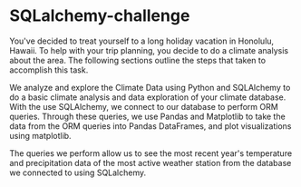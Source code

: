 # SQLalchemy-challenge
You've decided to treat yourself to a long holiday vacation in Honolulu, Hawaii. To help with your trip planning, you decide to do a climate analysis about the area. The following sections outline the steps that taken to accomplish this task.

We analyze and explore the Climate Data using Python and SQLAlchemy to do a basic climate analysis and data exploration of your climate database. With the use SQLAlchemy, we connect to our database to perform ORM queries. Through these queries, we use Pandas and Matplotlib to take the data from the ORM queries into Pandas DataFrames, and plot visualizations using matplotlib.

The queries we perform allow us to see the most recent year's temperature and precipitation data of the most active weather station from the database we connected to using SQLalchemy.
